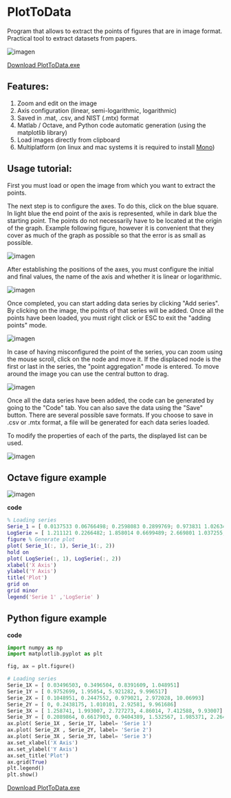 # PlotToData
Program that allows to extract the points of figures that are in image format. Practical tool to extract datasets from papers.

![imagen](https://user-images.githubusercontent.com/19601324/116791914-da0afe00-aa93-11eb-8ca9-e7ae9465272e.png)

[Download PlotToData.exe](https://github.com/EmilianoJan/PlotToData/releases/)


## Features:
1. Zoom and edit on the image
1. Axis configuration (linear, semi-logarithmic, logarithmic)
1. Saved in .mat, .csv, and NIST (.mtx) format
1. Matlab / Octave, and Python code automatic generation (using the matplotlib library)
1. Load images directly from clipboard
1. Multiplatform (on linux and mac systems it is required to install [Mono](https://www.monodevelop.com/download/))


## Usage tutorial:

First you must load or open the image from which you want to extract the points.


The next step is to configure the axes. To do this, click on the blue square. In light blue the end point of the axis is represented, while in dark blue the starting point. The points do not necessarily have to be located at the origin of the graph. Example following figure, however it is convenient that they cover as much of the graph as possible so that the error is as small as possible.

![imagen](https://user-images.githubusercontent.com/19601324/116791301-b2199b80-aa8f-11eb-8caa-07405d004388.png)

After establishing the positions of the axes, you must configure the initial and final values, the name of the axis and whether it is linear or logarithmic.

![imagen](https://user-images.githubusercontent.com/19601324/116791329-dd9c8600-aa8f-11eb-80b4-a4e66849563c.png)

Once completed, you can start adding data series by clicking "Add series". By clicking on the image, the points of that series will be added. Once all the points have been loaded, you must right click or ESC to exit the "adding points" mode.

![imagen](https://user-images.githubusercontent.com/19601324/116791380-3cfa9600-aa90-11eb-8084-93fbe052652f.png)


In case of having misconfigured the point of the series, you can zoom using the mouse scroll, click on the node and move it. If the displaced node is the first or last in the series, the "point aggregation" mode is entered. To move around the image you can use the central button to drag.

![imagen](https://user-images.githubusercontent.com/19601324/116791461-f0638a80-aa90-11eb-8059-4fa9cf519ecf.png)

Once all the data series have been added, the code can be generated by going to the "Code" tab. You can also save the data using the "Save" button. There are several possible save formats. If you choose to save in .csv or .mtx format, a file will be generated for each data series loaded.


To modify the properties of each of the parts, the displayed list can be used.

![imagen](https://user-images.githubusercontent.com/19601324/116791441-be522880-aa90-11eb-9716-d002aeab1579.png)

## Octave figure example 

![imagen](https://user-images.githubusercontent.com/19601324/116791974-51409200-aa94-11eb-9e91-15bfcacd39ff.png)

**code**
```matlab
% Loading series
Serie_1 = [ 0.0137533 0.06766498; 0.2598083 0.2899769; 0.973831 1.026347; 2.938465 2.958729; 9.97113 10.01057;]; 
LogSerie = [ 1.211121 0.2266482; 1.858014 0.6699489; 2.669801 1.037255; 4.153849 1.46789; 5.43495 1.721205; 6.677999 1.923857; 7.337576 2.012517; 8.466468 2.189837; 9.138729 2.2405; 9.944224 2.262753;]; 
figure % Generate plot
plot( Serie_1(:, 1), Serie_1(:, 2))
hold on
plot( LogSerie(:, 1), LogSerie(:, 2))
xlabel('X Axis')
ylabel('Y Axis')
title('Plot')
grid on
grid minor
legend('Serie 1' ,'LogSerie' ) 
```

## Python figure example 
**code**
```python
import numpy as np
import matplotlib.pyplot as plt

fig, ax = plt.figure()

# Loading series
Serie_1X = [ 0.03496503, 0.3496504, 0.8391609, 1.048951] 
Serie_1Y = [ 0.9752699, 1.95054, 5.921282, 9.996517] 
Serie_2X = [ 0.1048951, 0.2447552, 0.979021, 2.972028, 10.06993] 
Serie_2Y = [ 0, 0.2438175, 1.010101, 2.92581, 9.961686] 
Serie_3X = [ 1.258741, 1.993007, 2.727273, 4.86014, 7.412588, 9.93007] 
Serie_3Y = [ 0.2089864, 0.6617903, 0.9404389, 1.532567, 1.985371, 2.264019] 
ax.plot( Serie_1X , Serie_1Y, label= 'Serie 1')
ax.plot( Serie_2X , Serie_2Y, label= 'Serie 2')
ax.plot( Serie_3X , Serie_3Y, label= 'Serie 3')
ax.set_xlabel('X Axis')
ax.set_ylabel('Y Axis')
ax.set_title('Plot')
ax.grid(True)
plt.legend()
plt.show()

```

[Download PlotToData.exe](https://github.com/EmilianoJan/PlotToData/releases/)


